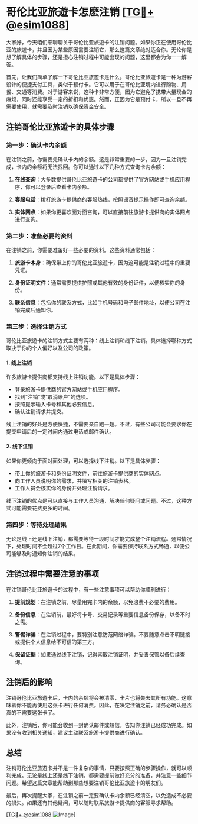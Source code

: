 # 哥伦比亚旅遊卡怎麽注销 [[TG💪+ @esim1088](https://t.me/s/esim1088)]

大家好，今天咱们来聊聊关于哥伦比亚旅遊卡的注销问题。如果你正在使用哥伦比亚的旅遊卡，并且因为某些原因需要注销它，那么这篇文章绝对适合你。无论你是想了解具体的步骤，还是担心注销过程中可能出现的问题，这里都会为你一一解答。

首先，让我们简单了解一下哥伦比亚旅遊卡是什么。哥伦比亚旅遊卡是一种为游客设计的便捷支付工具，类似于预付卡。它可以用于在哥伦比亚境内进行购物、用餐、交通等消费。对于游客来说，这种卡非常方便，因为它避免了携带大量现金的麻烦，同时还能享受一定的折扣和优惠。然而，正因为它是预付卡，所以一旦不再需要使用，就需要及时注销以确保资金安全。

## 注销哥伦比亚旅遊卡的具体步骤

### 第一步：确认卡内余额

在注销之前，你需要先确认卡内的余额。这是非常重要的一步，因为一旦注销完成，卡内的余额将无法找回。你可以通过以下几种方式查询卡内余额：

1. **在线查询**：大多数提供哥伦比亚旅遊卡的公司都提供了官方网站或手机应用程序，你可以登录后查看卡内余额。
   
2. **客服电话**：拨打旅游卡提供商的客服热线，按照语音提示操作即可查询余额。

3. **实体网点**：如果你更喜欢面对面咨询，可以直接前往旅游卡提供商的实体网点进行查询。

### 第二步：准备必要的资料

在注销之前，你需要准备好一些必要的资料。这些资料通常包括：

1. **旅游卡本身**：确保带上你的哥伦比亚旅遊卡，因为这可能是注销过程中的重要凭证。

2. **身份证明文件**：通常需要提供护照或其他有效的身份证件，以便核实你的身份。

3. **联系信息**：包括你的联系方式，比如手机号码和电子邮件地址，以便公司在注销完成后通知你。

### 第三步：选择注销方式

哥伦比亚旅遊卡的注销方式主要有两种：线上注销和线下注销。具体选择哪种方式取决于你的个人偏好以及公司的政策。

#### 1. 线上注销

许多旅游卡提供商都支持线上注销功能。以下是具体步骤：

- 登录旅游卡提供商的官方网站或手机应用程序。
- 找到“注销”或“取消账户”的选项。
- 按照提示输入卡号和其他必要信息。
- 确认注销请求并提交。

线上注销的好处是方便快捷，不需要亲自跑一趟。不过，有些公司可能会要求你在提交申请后的一定时间内通过电话或邮件确认。

#### 2. 线下注销

如果你更倾向于面对面处理，可以选择线下注销。以下是具体步骤：

- 带上你的旅游卡和身份证明文件，前往旅游卡提供商的实体网点。
- 向工作人员说明你的需求，并填写相关的注销表格。
- 工作人员会核实你的身份并处理注销请求。

线下注销的优点是可以直接与工作人员沟通，解决任何疑问或问题。不过，这种方式可能需要花费更多的时间。

### 第四步：等待处理结果

无论是线上还是线下注销，都需要等待一段时间才能完成整个注销流程。通常情况下，处理时间不会超过7个工作日。在此期间，你需要保持联系方式畅通，以便公司能够及时通知你注销的结果。

## 注销过程中需要注意的事项

在注销哥伦比亚旅遊卡的过程中，有一些注意事项可以帮助你顺利进行：

1. **提前规划**：在注销之前，尽量用完卡内的余额，以免浪费不必要的费用。

2. **备份信息**：在注销前，最好将卡号、交易记录等重要信息备份保存，以备不时之需。

3. **警惕诈骗**：在注销过程中，要特别注意防范网络诈骗。不要随意点击不明链接或提供个人信息给不可信的第三方。

4. **保留证据**：如果通过线下注销，记得索取注销证明，并妥善保管以备后续查询。

## 注销后的影响

注销哥伦比亚旅遊卡后，卡内的余额将会被清零，卡片也将失去其所有功能。这意味着你不能再使用这张卡进行任何消费。因此，在决定注销之前，请务必确认是否真的不需要这张卡了。

此外，注销后，你可能会收到一封确认邮件或短信，告知你注销已经成功完成。如果没有收到相关通知，建议主动联系旅游卡提供商进行确认。

## 总结

注销哥伦比亚旅遊卡并不是一件复杂的事情，只要按照正确的步骤操作，就可以顺利完成。无论是线上还是线下注销，都需要提前做好充分的准备，并注意一些细节问题。希望这篇文章能帮助到那些想要注销哥伦比亚旅遊卡的朋友们。

最后，再次提醒大家，在注销之前一定要确认卡内余额已经清空，以免造成不必要的损失。如果还有其他疑问，可以随时联系旅游卡提供商的客服寻求帮助。

[[TG💪+ @esim1088](https://t.me/s/esim1088) ![Image](https://i.postimg.cc/4NQfJmqS/Snipaste-2025-05-13-00-14-12.png)]